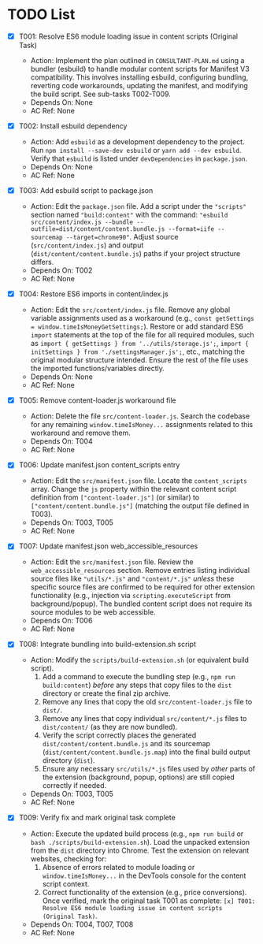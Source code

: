 # TODO List

- [x] T001: Resolve ES6 module loading issue in content scripts (Original Task)
  - Action: Implement the plan outlined in `CONSULTANT-PLAN.md` using a bundler (esbuild) to handle modular content scripts for Manifest V3 compatibility. This involves installing esbuild, configuring bundling, reverting code workarounds, updating the manifest, and modifying the build script. See sub-tasks T002-T009.
  - Depends On: None
  - AC Ref: None

- [x] T002: Install esbuild dependency
  - Action: Add `esbuild` as a development dependency to the project. Run `npm install --save-dev esbuild` or `yarn add --dev esbuild`. Verify that `esbuild` is listed under `devDependencies` in `package.json`.
  - Depends On: None
  - AC Ref: None

- [x] T003: Add esbuild script to package.json
  - Action: Edit the `package.json` file. Add a script under the `"scripts"` section named `"build:content"` with the command: `"esbuild src/content/index.js --bundle --outfile=dist/content/content.bundle.js --format=iife --sourcemap --target=chrome90"`. Adjust source (`src/content/index.js`) and output (`dist/content/content.bundle.js`) paths if your project structure differs.
  - Depends On: T002
  - AC Ref: None

- [x] T004: Restore ES6 imports in content/index.js
  - Action: Edit the `src/content/index.js` file. Remove any global variable assignments used as a workaround (e.g., `const getSettings = window.timeIsMoneyGetSettings;`). Restore or add standard ES6 `import` statements at the top of the file for all required modules, such as `import { getSettings } from '../utils/storage.js';`, `import { initSettings } from './settingsManager.js';`, etc., matching the original modular structure intended. Ensure the rest of the file uses the imported functions/variables directly.
  - Depends On: None
  - AC Ref: None

- [x] T005: Remove content-loader.js workaround file
  - Action: Delete the file `src/content-loader.js`. Search the codebase for any remaining `window.timeIsMoney...` assignments related to this workaround and remove them.
  - Depends On: T004
  - AC Ref: None

- [x] T006: Update manifest.json content_scripts entry
  - Action: Edit the `src/manifest.json` file. Locate the `content_scripts` array. Change the `js` property within the relevant content script definition from `["content-loader.js"]` (or similar) to `["content/content.bundle.js"]` (matching the output file defined in T003).
  - Depends On: T003, T005
  - AC Ref: None

- [x] T007: Update manifest.json web_accessible_resources
  - Action: Edit the `src/manifest.json` file. Review the `web_accessible_resources` section. Remove entries listing individual source files like `"utils/*.js"` and `"content/*.js"` *unless* these specific source files are confirmed to be required for other extension functionality (e.g., injection via `scripting.executeScript` from background/popup). The bundled content script does not require its source modules to be web accessible.
  - Depends On: T006
  - AC Ref: None

- [x] T008: Integrate bundling into build-extension.sh script
  - Action: Modify the `scripts/build-extension.sh` (or equivalent build script).
    1. Add a command to execute the bundling step (e.g., `npm run build:content`) *before* any steps that copy files to the `dist` directory or create the final zip archive.
    2. Remove any lines that copy the old `src/content-loader.js` file to `dist/`.
    3. Remove any lines that copy individual `src/content/*.js` files to `dist/content/` (as they are now bundled).
    4. Verify the script correctly places the generated `dist/content/content.bundle.js` and its sourcemap (`dist/content/content.bundle.js.map`) into the final build output directory (`dist`).
    5. Ensure any necessary `src/utils/*.js` files used by *other* parts of the extension (background, popup, options) are still copied correctly if needed.
  - Depends On: T003, T005
  - AC Ref: None

- [x] T009: Verify fix and mark original task complete
  - Action: Execute the updated build process (e.g., `npm run build` or `bash ./scripts/build-extension.sh`). Load the unpacked extension from the `dist` directory into Chrome. Test the extension on relevant websites, checking for:
    1. Absence of errors related to module loading or `window.timeIsMoney...` in the DevTools console for the content script context.
    2. Correct functionality of the extension (e.g., price conversions).
    Once verified, mark the original task T001 as complete: `[x] T001: Resolve ES6 module loading issue in content scripts (Original Task)`.
  - Depends On: T004, T007, T008
  - AC Ref: None